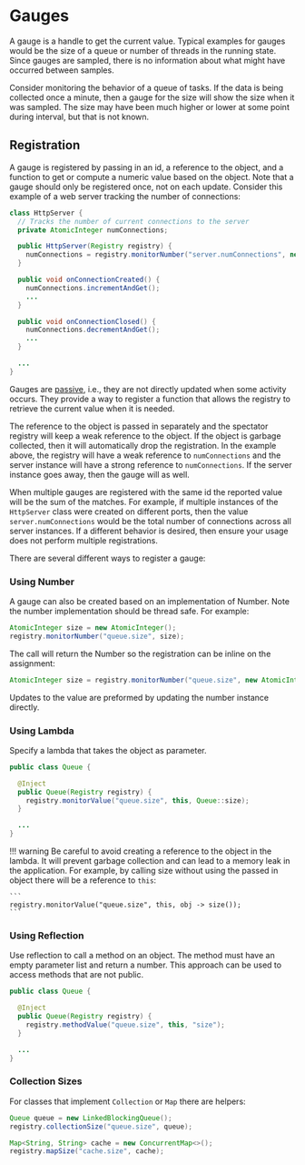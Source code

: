 # Gauges

A gauge is a handle to get the current value. Typical examples for gauges
would be the size of a queue or number of threads in the running state.
Since gauges are sampled, there is no information about what might have
occurred between samples.

Consider monitoring the behavior of a queue of tasks. If the data is being
collected once a minute, then a gauge for the size will show the size when
it was sampled. The size may have been much higher or lower at some point
during interval, but that is not known.

## Registration

A gauge is registered by passing in an id, a reference to the object, and
a function to get or compute a numeric value based on the object. Note that
a gauge should only be registered once, not on each update. Consider this
example of a web server tracking the number of connections:

```java
class HttpServer {
  // Tracks the number of current connections to the server
  private AtomicInteger numConnections;

  public HttpServer(Registry registry) {
    numConnections = registry.monitorNumber("server.numConnections", new AtomicInteger(0));
  }

  public void onConnectionCreated() {
    numConnections.incrementAndGet();
    ...
  }

  public void onConnectionClosed() {
    numConnections.decrementAndGet();
    ...
  }

  ...
}
```

Gauges are [passive](registry.md#passive), i.e., they are not directly updated
when some activity occurs. They provide a way to register a function that allows
the registry to retrieve the current value when it is needed.

The reference to the object is passed in separately and the spectator registry
will keep a weak reference to the object. If the object is garbage collected,
then it will automatically drop the registration. In the example above, the registry
will have a weak reference to `numConnections` and the server instance will
have a strong reference to `numConnections`. If the server instance goes away,
then the gauge will as well.

When multiple gauges are registered with the same id the reported value will
be the sum of the matches. For example, if multiple instances of the `HttpServer`
class were created on different ports, then the value `server.numConnections`
would be the total number of connections across all server instances. If a different
behavior is desired, then ensure your usage does not perform multiple registrations.

There are several different ways to register a gauge:

### Using Number

A gauge can also be created based on an implementation of Number. Note the number
implementation should be thread safe. For example:

```java
AtomicInteger size = new AtomicInteger();
registry.monitorNumber("queue.size", size);
```

The call will return the Number so the registration can be inline on the
assignment:

```java
AtomicInteger size = registry.monitorNumber("queue.size", new AtomicInteger());
```

Updates to the value are preformed by updating the number instance directly.

### Using Lambda

Specify a lambda that takes the object as parameter.

```java
public class Queue {

  @Inject
  public Queue(Registry registry) {
    registry.monitorValue("queue.size", this, Queue::size);
  }

  ...
}
```

!!! warning
    Be careful to avoid creating a reference to the object in the
    lambda. It will prevent garbage collection and can lead to a memory leak
    in the application. For example, by calling size without using the passed
    in object there will be a reference to `this`:

    ```
    registry.monitorValue("queue.size", this, obj -> size());
    ```

### Using Reflection

Use reflection to call a method on an object. The method must have an empty
parameter list and return a number. This approach can be used to access
methods that are not public.

```java
public class Queue {

  @Inject
  public Queue(Registry registry) {
    registry.methodValue("queue.size", this, "size");
  }

  ...
}
```

### Collection Sizes

For classes that implement `Collection` or `Map` there are helpers:

```java
Queue queue = new LinkedBlockingQueue();
registry.collectionSize("queue.size", queue);

Map<String, String> cache = new ConcurrentMap<>();
registry.mapSize("cache.size", cache);
```
